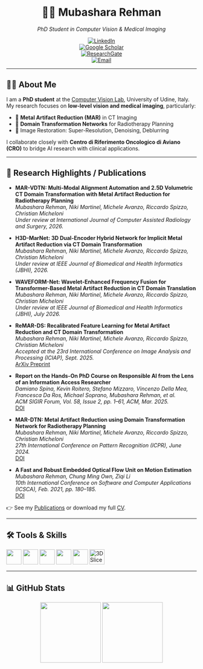 <div align="center">
  
# 👩‍🔬 Mubashara Rehman  
_PhD Student in Computer Vision & Medical Imaging_  

[![LinkedIn](https://img.shields.io/badge/LinkedIn-0077B5?style=flat&logo=linkedin&logoColor=white)](https://www.linkedin.com/in/mubashara-rehman)  
[![Google Scholar](https://img.shields.io/badge/Google%20Scholar-4285F4?style=flat&logo=google-scholar&logoColor=white)](https://scholar.google.com/)  
[![ResearchGate](https://img.shields.io/badge/ResearchGate-00CCBB?style=flat&logo=researchgate&logoColor=white)](https://www.researchgate.net/)  
[![Email](https://img.shields.io/badge/Email-Contact-informational?style=flat&logo=gmail&logoColor=white)](mailto:your.email@uniud.it)

---

</div>

## 👩‍🏫 About Me
I am a **PhD student** at the [Computer Vision Lab](https://machinelearning.uniud.it/), University of Udine, Italy.  
My research focuses on **low-level vision and medical imaging**, particularly:  

- 🩻 **Metal Artifact Reduction (MAR)** in CT Imaging  
- 🔄 **Domain Transformation Networks** for Radiotherapy Planning  
- 🎯 Image Restoration: Super-Resolution, Denoising, Deblurring  

I collaborate closely with **Centro di Riferimento Oncologico di Aviano (CRO)** to bridge AI research with clinical applications.  

---

## 🔬 Research Highlights / Publications  

- **MAR-VDTN: Multi-Modal Alignment Automation and 2.5D Volumetric CT Domain Transformation with Metal Artifact Reduction for Radiotherapy Planning**  
  *Mubashara Rehman, Niki Martinel, Michele Avanzo, Riccardo Spizzo, Christian Micheloni*  
  _Under review at International Journal of Computer Assisted Radiology and Surgery, 2026._  

- **H3D-MarNet: 3D Dual-Encoder Hybrid Network for Implicit Metal Artifact Reduction via CT Domain Transformation**  
  *Mubashara Rehman, Niki Martinel, Michele Avanzo, Riccardo Spizzo, Christian Micheloni*  
  _Under review at IEEE Journal of Biomedical and Health Informatics (JBHI), 2026._  

- **WAVEFORM-Net: Wavelet-Enhanced Frequency Fusion for Transformer-Based Metal Artifact Reduction in CT Domain Translation**  
  *Mubashara Rehman, Niki Martinel, Michele Avanzo, Riccardo Spizzo, Christian Micheloni*  
  _Under review at IEEE Journal of Biomedical and Health Informatics (JBHI), July 2026._  

- **ReMAR-DS: Recalibrated Feature Learning for Metal Artifact Reduction and CT Domain Transformation**  
  *Mubashara Rehman, Niki Martinel, Michele Avanzo, Riccardo Spizzo, Christian Micheloni*  
  _Accepted at the 23rd International Conference on Image Analysis and Processing (ICIAP), Sept. 2025._  
  [ArXiv Preprint](https://arxiv.org/pdf/2506.19531)  

- **Report on the Hands-On PhD Course on Responsible AI from the Lens of an Information Access Researcher**  
  *Damiano Spina, Kevin Roitero, Stefano Mizzaro, Vincenzo Della Mea, Francesca Da Ros, Michael Soprano, Mubashara Rehman, et al.*  
  _ACM SIGIR Forum, Vol. 58, Issue 2, pp. 1–61, ACM, Mar. 2025._  
  [DOI](https://dl.acm.org/doi/10.1145/3722449.3722456)  

- **MAR-DTN: Metal Artifact Reduction using Domain Transformation Network for Radiotherapy Planning**  
  *Mubashara Rehman, Niki Martinel, Michele Avanzo, Riccardo Spizzo, Christian Micheloni*  
  _27th International Conference on Pattern Recognition (ICPR), June 2024._  
  [DOI](https://doi.org/10.1007/978-3-031-78195-7_10)  

- **A Fast and Robust Embedded Optical Flow Unit on Motion Estimation**  
  *Mubashara Rehman, Chung Ming Own, Ziqi Li*  
  _10th International Conference on Software and Computer Applications (ICSCA), Feb. 2021, pp. 180–185._  
  [DOI](https://doi.org/10.1145/3457784.3457813)  


👉 See my [Publications](#research-highlights--publications) or download my full [CV](https://mubashararehman.github.io/data/CV_Mubashara_.pdf).

---

## 🛠️ Tools & Skills
<p align="left">
  <img src="https://cdn.jsdelivr.net/gh/devicons/devicon/icons/python/python-original.svg" width="40" height="40"/>
  <img src="https://cdn.jsdelivr.net/gh/devicons/devicon/icons/pytorch/pytorch-original.svg" width="40" height="40"/>
  <img src="https://cdn.jsdelivr.net/gh/devicons/devicon/icons/jupyter/jupyter-original.svg" width="40" height="40"/>
  <img src="https://cdn.jsdelivr.net/gh/devicons/devicon/icons/latex/latex-original.svg" width="40" height="40"/>
  <img src="https://cdn.jsdelivr.net/gh/devicons/devicon/icons/git/git-original.svg" width="40" height="40"/>
  <img src="https://images.seeklogo.com/logo-png/32/2/3d-slicer-vertical-logo-png_seeklogo-326211.png" width="40" height="40" alt="3D Slicer"/>
</p>

---

## 📊 GitHub Stats
<p align="center">
  <img src="https://github-readme-stats.vercel.app/api?username=MubasharaRehman&show_icons=true&theme=radical" height="160"/>
  <img src="https://github-readme-streak-stats.herokuapp.com/?user=MubasharaRehman&theme=radical" height="160"/>
</p>

